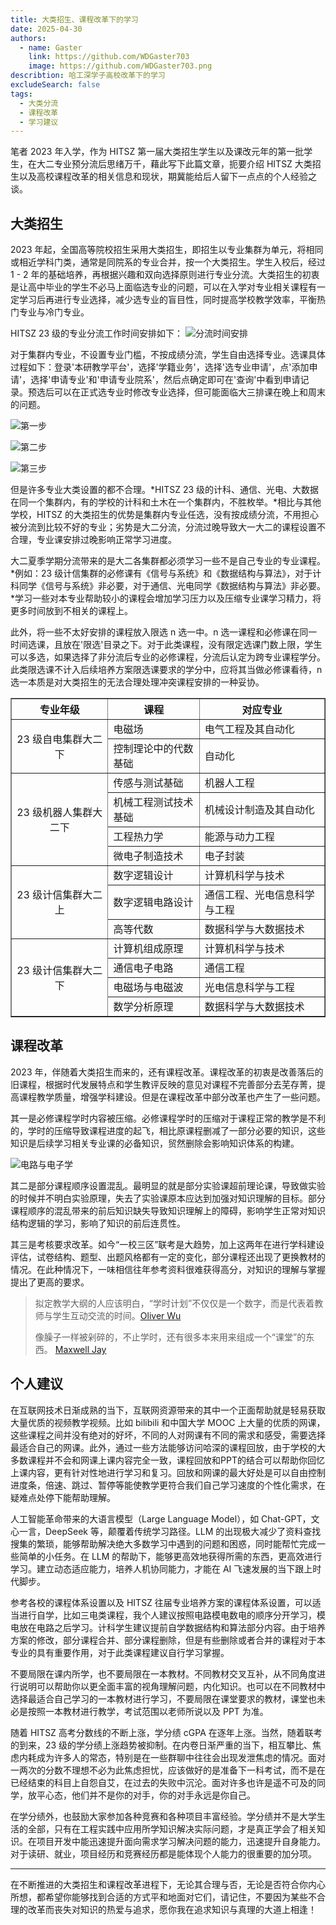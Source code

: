 ```yaml
---
title: 大类招生、课程改革下的学习
date: 2025-04-30
authors:
  - name: Gaster
    link: https://github.com/WDGaster703
    image: https://github.com/WDGaster703.png
describtion: 哈工深学子高校改革下的学习
excludeSearch: false
tags:
  - 大类分流
  - 课程改革
  - 学习建议
---
```


笔者 2023 年入学，作为 HITSZ 第一届大类招生学生以及课改元年的第一批学生，在大二专业预分流后思绪万千，藉此写下此篇文章，扼要介绍 HITSZ 大类招生以及高校课程改革的相关信息和现状，期冀能给后人留下一点点的个人经验之谈。

## 大类招生

2023 年起，全国高等院校招生采用大类招生，即招生以专业集群为单元，将相同或相近学科门类，通常是同院系的专业合并，按一个大类招生。学生入校后，经过 1 - 2 年的基础培养，再根据兴趣和双向选择原则进行专业分流。大类招生的初衷是让高中毕业的学生不必马上面临选专业的问题，可以在入学对专业相关课程有一定学习后再进行专业选择，减少选专业的盲目性，同时提高学校教学效率，平衡热门专业与冷门专业。

HITSZ 23 级的专业分流工作时间安排如下：
![分流时间安排](images/分流时间安排.jpg)

对于集群内专业，不设置专业门槛，不按成绩分流，学生自由选择专业。选课具体过程如下：登录'本研教学平台'，选择'学籍业务'，选择'选专业申请'，点'添加申请'，选择'申请专业'和'申请专业院系'，然后点确定即可在'查询'中看到申请记录。预选后可以在正式选专业时修改专业选择，但可能面临大三排课在晚上和周末的问题。

![第一步](images/选专业申请.png)

![第二步](images/添加申请和查询.png)

![第三步](images/申请专业和申请专业院系.png)

但是许多专业大类设置的都不合理。*HITSZ 23 级的计科、通信、光电、大数据在同一个集群内，有的学校的计科和土木在一个集群内，不胜枚举。*相比与其他学校，HITSZ 的大类招生的优势是集群内专业任选，没有按成绩分流，不用担心被分流到比较不好的专业；劣势是大二分流，分流过晚导致大一大二的课程设置不合理，专业课安排过晚影响正常学习进度。

大二夏季学期分流带来的是大二各集群都必须学习一些不是自己专业的专业课程。*例如：23 级计信集群的必修课有《信号与系统》和《数据结构与算法》，对于计科同学《信号与系统》非必要，对于通信、光电同学《数据结构与算法》非必要。*学习一些对本专业帮助较小的课程会增加学习压力以及压缩专业课学习精力，将更多时间放到不相关的课程上。

此外，将一些不太好安排的课程放入限选 n 选一中。n 选一课程和必修课在同一时间选课，且放在'限选'目录之下。对于此类课程，没有限定选课门数上限，学生可以多选，如果选择了非分流后专业的必修课程，分流后认定为跨专业课程学分。此类限选课不计入后续培养方案限选课要求的学分中，应将其当做必修课看待，n 选一本质是对大类招生的无法合理处理冲突课程安排的一种妥协。

<table border="1" cellspacing="10">
<tr>
  <th align="center">专业年级</th>
  <th align="center">课程</th>
  <th align="center">对应专业</th>
</tr>
<tr>
  <td rowspan="2" align="center">23 级自电集群大二下</td>
  <td>电磁场</td>
  <td>电气工程及其自动化</td>
</tr>
<tr>
  <td>控制理论中的代数基础</td>
  <td>自动化</td>
</tr>

<tr>
  <td rowspan="4" align="center">23 级机器人集群大二下</td>
  <td>传感与测试基础</td>
  <td>机器人工程</td>
</tr>
<tr>
  <td>机械工程测试技术基础</td>
  <td>机械设计制造及其自动化</td>
</tr>
<tr>
  <td>工程热力学</td>
  <td>能源与动力工程</td>
</tr>
<tr>
  <td>微电子制造技术</td>
  <td>电子封装</td>
</tr>

<tr>
  <td rowspan="3" align="center">23 级计信集群大二上</td>
  <td>数字逻辑设计</td>
  <td>计算机科学与技术</td>
</tr>
<tr>
  <td>数字逻辑电路设计</td>
  <td>通信工程、光电信息科学与工程</td>
</tr>
<tr>
  <td>高等代数</td>
  <td>数据科学与大数据技术</td>
</tr>

<tr>
  <td rowspan="4" align="center">23 级计信集群大二下</td>
  <td>计算机组成原理</td>
  <td>计算机科学与技术</td>
</tr>
<tr>
  <td>通信电子电路</td>
  <td>通信工程</td>
</tr>
<tr>
  <td>电磁场与电磁波</td>
  <td>光电信息科学与工程</td>
</tr>
<tr>
  <td>数学分析原理</td>
  <td>数据科学与大数据技术</td>
</tr>
</table>

## 课程改革

2023 年，伴随着大类招生而来的，还有课程改革。课程改革的初衷是改善落后的旧课程，根据时代发展特点和学生教评反映的意见对课程不完善部分去芜存菁，提高课程教学质量，增强学科建设。但是在课程改革中部分改革也产生了一些问题。

其一是必修课程学时内容被压缩。必修课程学时的压缩对于课程正常的教学是不利的，学时的压缩导致课程进度的起飞，相比原课程删减了一部分必要的知识，这些知识是后续学习相关专业课的必备知识，贸然删除会影响知识体系的构建。

![电路与电子学](images/三门三合一关系图.png)

其二是部分课程顺序设置混乱。最明显的就是部分实验课超前理论课，导致做实验的时候并不明白实验原理，失去了实验课原本应达到加强对知识理解的目标。部分课程顺序的混乱带来的前后知识缺失导致知识理解上的障碍，影响学生正常对知识结构逻辑的学习，影响了知识的前后连贯性。

其三是考核要求改革。如今“一校三区”联考是大趋势，加上这两年在进行学科建设评估，试卷结构、题型、出题风格都有一定的变化，部分课程还出现了更换教材的情况。在此种情况下，一味相信往年参考资料很难获得高分，对知识的理解与掌握提出了更高的要求。

> 拟定教学大纲的人应该明白，“学时计划”不仅仅是一个数字，而是代表着教师与学生互动交流的时间。[Oliver Wu](https://github.com/OliverWu)
> 
> 像臊子一样被剁碎的，不止学时，还有很多本来用来组成一个“课堂”的东西。 [Maxwell Jay](https://github.com/MaxwellJay256/)


## 个人建议

在互联网技术日渐成熟的当下，互联网资源带来的其中一个正面帮助就是轻易获取大量优质的视频教学视频。比如 bilibili 和中国大学 MOOC 上大量的优质的网课，这些课程之间并没有绝对的好坏，不同的人对网课有不同的需求和感受，需要选择最适合自己的网课。此外，通过一些方法能够访问哈深的课程回放，由于学校的大多数课程并不会和网课上课内容完全一致，课程回放和PPT的结合可以帮助你回忆上课内容，更有针对性地进行学习和复习。回放和网课的最大好处是可以自由控制进度条，倍速、跳过、暂停等能使教学更符合我们自己学习速度的个性化需求，在疑难点处停下能帮助理解。

人工智能革命带来的大语言模型（Large Language Model），如 Chat-GPT，文心一言，DeepSeek 等，颠覆着传统学习路径。LLM 的出现极大减少了资料查找搜集的繁琐，能够帮助解决绝大多数学习中遇到的问题和困惑，同时能帮忙完成一些简单的小任务。在 LLM 的帮助下，能够更高效地获得所需的东西，更高效进行学习。建立动态适应能力，培养人机协同能力，才能在 AI 飞速发展的当下跟上时代脚步。

参考各校的课程体系设置以及 HITSZ 往届专业培养方案的课程体系设置，可以适当进行自学，比如三电类课程，我个人建议按照电路模电数电的顺序分开学习，模电放在电路之后学习。计科学生建议提前自学数据结构和算法部分内容。由于培养方案的修改，部分课程合并、部分课程删除，但是有些删除或者合并的课程对于本专业的具有重要作用，对于此类课程建议自行学习掌握。

不要局限在课内所学，也不要局限在一本教材。不同教材交叉互补，从不同角度进行说明可以帮助你以更全面丰富的视角理解问题，内化知识。也可以在不同教材中选择最适合自己学习的一本教材进行学习，不要局限在课堂要求的教材，课堂也未必是按照一本教材进行教学，考试范围以老师所说以及 PPT 为准。

随着 HITSZ 高考分数线的不断上涨，学分绩 cGPA 在逐年上涨。当然，随着联考的到来，23 级的学分绩上涨趋势被抑制。在内卷日渐严重的当下，相互攀比、焦虑内耗成为许多人的常态，特别是在一些群聊中往往会出现发泄焦虑的情况。面对一两次的分数不理想不必为此焦虑担忧，应该做好的是准备下一科考试，而不是在已经结束的科目上自怨自艾，在过去的失败中沉沦。面对许多也许是遥不可及的同学，放平心态，他们并不是你的对手，你的对手永远是你自己。

在学分绩外，也鼓励大家参加各种竞赛和各种项目丰富经验。学分绩并不是大学生活的全部，只有在工程实践中应用所学知识解决实际问题，才是真正学会了相关知识。在项目开发中能迅速提升面向需求学习解决问题的能力，迅速提升自身能力。对于读研、就业，项目经历和竞赛经历都是能体现个人能力的很重要的加分项。

-------

在不断推进的大类招生和课程改革进程下，无论其合理与否，无论是否符合你内心所想，都希望你能够找到合适的方式平和地面对它们，请记住，不要因为某些不合理的改革而丧失对知识的热爱与追求，愿你我在追求知识与真理的大道上相逢！